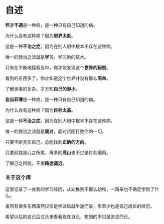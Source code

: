 # 自述



**怀才不遇**是一种病，是一种只有自己知道的病。

为什么会有这种病？因为**眼界太低**。

这是一种**不治之症**，因为在别人眼中根本不存在这种病。

唯一的救治之法就是**学习**，学习新的技术。

只有在不断地探索当中，你才能发现这个**世界的秘密**。

看到的东西多了，你才知道这个世界并没有那么**简单**。

了解世事的复杂，才方知**自己的渺小**。



**妄自菲薄**是一种病，是一种只有自己知道的病。

为什么会有这种病？因为**目标太高**。

这是一种**不治之症**，因为在别人眼中根本不存在这种病。

唯一的救治之法就是**面对**，面对试图打败你的一切。

只要不断充实自己，总能找到**正确的方向**。

只要前路是心之所属，再多的**高山**也不过是片刻烟雨。

了解己之所能，不惧**路途遥远**。



### 关于这个库

这里记录了一些我的学习经历，从幼稚到不那么幼稚，一路来也不确定学到了什么。

虽然有很多东西虽然仅仅是学过后就半途而废，但至少也是自己成长的经历。

希望以后的自己后过头来看看现在自己，想到的不只是苦涩而已。

